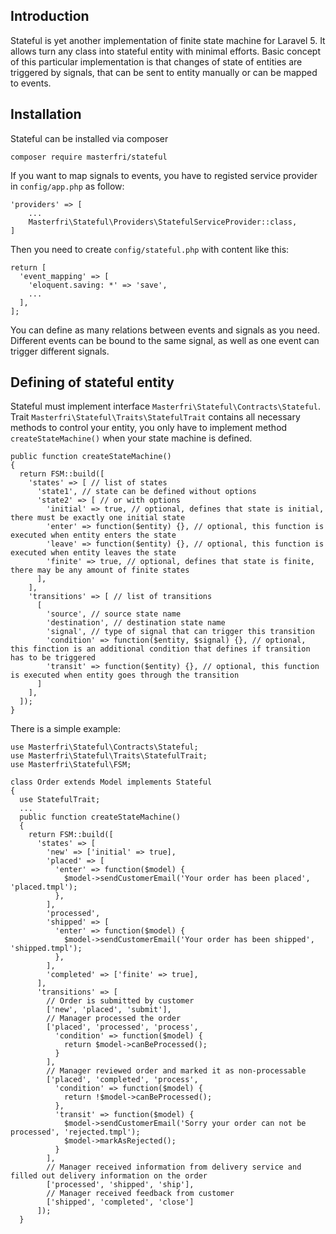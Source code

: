 ## Introduction

Stateful is yet another implementation of finite state machine for Laravel 5. 
It allows turn any class into stateful entity with minimal efforts. Basic concept of 
this particular implementation is that changes of state of entities are triggered by
signals, that can be sent to entity manually or can be mapped to events.

## Installation

Stateful can be installed via composer

```
composer require masterfri/stateful
```
If you want to map signals to events, you have to registed service provider in `config/app.php` as follow:

```
'providers' => [
    ...
    Masterfri\Stateful\Providers\StatefulServiceProvider::class,
]
```

Then you need to create `config/stateful.php` with content like this:

```
return [
  'event_mapping' => [
    'eloquent.saving: *' => 'save',
    ...
  ],
];
```
You can define as many relations between events and signals as you need. Different events 
can be bound to the same signal, as well as one event can trigger different signals.

## Defining of stateful entity

Stateful must implement interface `Masterfri\Stateful\Contracts\Stateful`. Trait 
`Masterfri\Stateful\Traits\StatefulTrait` contains all necessary methods to control your entity,
you only have to implement method `createStateMachine()` when your state machine is defined.

```
public function createStateMachine()
{
  return FSM::build([
    'states' => [ // list of states 
      'state1', // state can be defined without options
      'state2' => [ // or with options
        'initial' => true, // optional, defines that state is initial, there must be exactly one initial state
        'enter' => function($entity) {}, // optional, this function is executed when entity enters the state
        'leave' => function($entity) {}, // optional, this function is executed when entity leaves the state
        'finite' => true, // optional, defines that state is finite, there may be any amount of finite states
      ],
    ],
    'transitions' => [ // list of transitions
      [
        'source', // source state name
        'destination', // destination state name
        'signal', // type of signal that can trigger this transition
        'condition' => function($entity, $signal) {}, // optional, this finction is an additional condition that defines if transition has to be triggered
        'transit' => function($entity) {}, // optional, this function is executed when entity goes through the transition 
      ]
    ],
  ]);
}
```

There is a simple example:

```
use Masterfri\Stateful\Contracts\Stateful;
use Masterfri\Stateful\Traits\StatefulTrait;
use Masterfri\Stateful\FSM;

class Order extends Model implements Stateful
{
  use StatefulTrait;
  ...
  public function createStateMachine()
  {
    return FSM::build([
      'states' => [
        'new' => ['initial' => true],
        'placed' => [
          'enter' => function($model) {
            $model->sendCustomerEmail('Your order has been placed', 'placed.tmpl');
          },
        ],
        'processed',
        'shipped' => [
          'enter' => function($model) {
            $model->sendCustomerEmail('Your order has been shipped', 'shipped.tmpl');
          },
        ],
        'completed' => ['finite' => true],
      ],
      'transitions' => [
        // Order is submitted by customer
        ['new', 'placed', 'submit'],
        // Manager processed the order
        ['placed', 'processed', 'process',
          'condition' => function($model) {
            return $model->canBeProcessed();
          }
        ],
        // Manager reviewed order and marked it as non-processable
        ['placed', 'completed', 'process',
          'condition' => function($model) {
            return !$model->canBeProcessed();
          },
          'transit' => function($model) {
            $model->sendCustomerEmail('Sorry your order can not be processed', 'rejected.tmpl');
            $model->markAsRejected();
          }
        ],
        // Manager received information from delivery service and filled out delivery information on the order
        ['processed', 'shipped', 'ship'],
        // Manager received feedback from customer
        ['shipped', 'completed', 'close']
      ]);
  }
```
